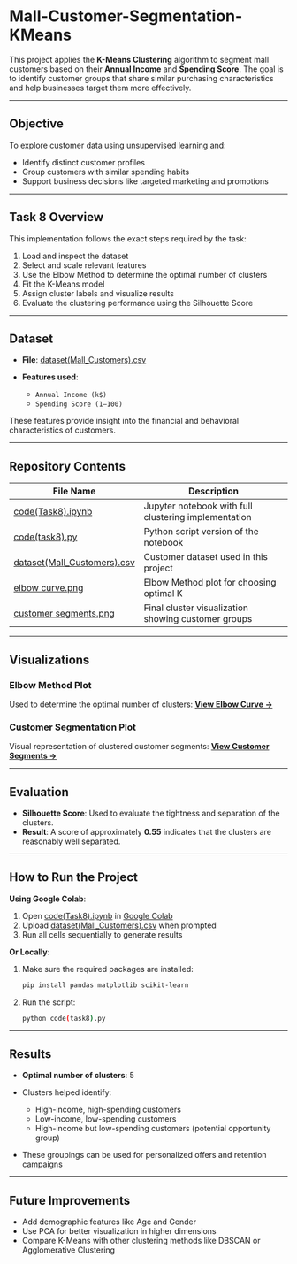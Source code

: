 # Mall-Customer-Segmentation-KMeans


This project applies the **K-Means Clustering** algorithm to segment mall customers based on their **Annual Income** and **Spending Score**. The goal is to identify customer groups that share similar purchasing characteristics and help businesses target them more effectively.

---

## Objective

To explore customer data using unsupervised learning and:

* Identify distinct customer profiles
* Group customers with similar spending habits
* Support business decisions like targeted marketing and promotions

---

## Task 8 Overview

This implementation follows the exact steps required by the task:

1. Load and inspect the dataset
2. Select and scale relevant features
3. Use the Elbow Method to determine the optimal number of clusters
4. Fit the K-Means model
5. Assign cluster labels and visualize results
6. Evaluate the clustering performance using the Silhouette Score

---

## Dataset

* **File**: [dataset(Mall\_Customers).csv](dataset%28Mall_Customers%29.csv)
* **Features used**:

  * `Annual Income (k$)`
  * `Spending Score (1–100)`

These features provide insight into the financial and behavioral characteristics of customers.

---

## Repository Contents

| File Name                                                       | Description                                          |
| --------------------------------------------------------------- | ---------------------------------------------------- |
| [code(Task8).ipynb](code%28Task8%29.ipynb)                      | Jupyter notebook with full clustering implementation |
| [code(task8).py](code%28task8%29.py)                            | Python script version of the notebook                |
| [dataset(Mall\_Customers).csv](dataset%28Mall_Customers%29.csv) | Customer dataset used in this project                |
| [elbow curve.png](elbow%20curve.png)                            | Elbow Method plot for choosing optimal K             |
| [customer segments.png](customer%20segments.png)                | Final cluster visualization showing customer groups  |

---

## Visualizations

### Elbow Method Plot

Used to determine the optimal number of clusters:
[**View Elbow Curve →**](elbow%20curve.png)

### Customer Segmentation Plot

Visual representation of clustered customer segments:
[**View Customer Segments →**](customer%20segments.png)

---

## Evaluation

* **Silhouette Score**: Used to evaluate the tightness and separation of the clusters.
* **Result**: A score of approximately **0.55** indicates that the clusters are reasonably well separated.

---

## How to Run the Project

**Using Google Colab**:

1. Open [code(Task8).ipynb](code%28Task8%29.ipynb) in [Google Colab](https://colab.research.google.com/)
2. Upload [dataset(Mall\_Customers).csv](dataset%28Mall_Customers%29.csv) when prompted
3. Run all cells sequentially to generate results

**Or Locally**:

1. Make sure the required packages are installed:

   ```bash
   pip install pandas matplotlib scikit-learn
   ```
2. Run the script:

   ```bash
   python code(task8).py
   ```

---

## Results

* **Optimal number of clusters**: 5
* Clusters helped identify:

  * High-income, high-spending customers
  * Low-income, low-spending customers
  * High-income but low-spending customers (potential opportunity group)
* These groupings can be used for personalized offers and retention campaigns

---

## Future Improvements

* Add demographic features like Age and Gender
* Use PCA for better visualization in higher dimensions
* Compare K-Means with other clustering methods like DBSCAN or Agglomerative Clustering


